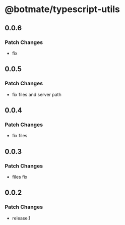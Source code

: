 # @botmate/typescript-utils

## 0.0.6

### Patch Changes

- fix

## 0.0.5

### Patch Changes

- fix files and server path

## 0.0.4

### Patch Changes

- fix files

## 0.0.3

### Patch Changes

- files fix

## 0.0.2

### Patch Changes

- release.1
